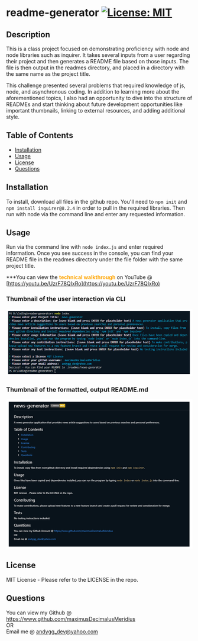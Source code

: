 # readme-generator [![License: MIT](https://img.shields.io/badge/License-MIT-yellow.svg)](https://opensource.org/licenses/MIT)

## Description

This is a class project focused on demonstrating proficiency with node and node libraries such as inquirer.  It takes several inputs from a user regarding their project and then generates a README file based on those inputs.  The file is then output in the readmes directory, and placed in a directory with the same name as the project title.

This challenge presented several problems that required knowledge of js, node, and asynchronous coding.  In addition to learning more about the aforementioned topics, I also had an opportunity to dive into the structure of READMEs and start thinking about future development opportunities like important thumbnails, linking to external resources, and adding additional style.

## Table of Contents

- [Installation](#installation)
- [Usage](#usage)
- [License](#license)
- [Questions](#questions)

## Installation

To install, download all files in the github repo.  You'll need to `npm init` and `npm install inquirer@8.2.4` in order to pull in the required libraries.  Then run with node via the command line and enter any requested information.

## Usage

Run via the command line with `node index.js` and enter required information.  Once you see success in the console, you can find your README file in the readmes directory under the file folder with the same project title.

***You can view the <span style="color: orange; font-weight: bold;">technical walkthrough</span> on YouTube @ [https://youtu.be/UzrF78QIxRo](https://youtu.be/UzrF78QIxRo)

### Thumbnail of the user interaction via CLI  
![site-thumbnail](./project_thumbnails/cli-thumbnail.png "CLI Thumbnail")

### Thumbnail of the formatted, output README.md  
![site-thumbnail](./project_thumbnails/readme-thumbnail.png "Website Thumbnail")

## License

MIT License - Please refer to the LICENSE in the repo.

## Questions

You can view my Github @ https://www.github.com/maximusDecimalusMeridius  
OR  
Email me @ [andygg_dev@yahoo.com](mailto:andygg_dev@yahoo.com?subject=Question%20About%20readme-generator%20App)
    